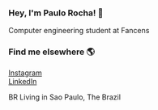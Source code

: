 ### Hey, I'm Paulo Rocha! 👋
 
Computer engineering student  at Fancens <br>

### Find me elsewhere 🌎


[Instagram](https://www.instagram.com/_paulo_rocha/) <br>
[LinkedIn](https://www.linkedin.com/in/pauloroch/) <br>

BR Living in Sao Paulo, The Brazil <br>
